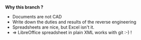 **Why this branch ?**  

* Documents are not CAD
* Write down the duties and results of the reverse engineering
* Spreadsheets are nice, but Excel isn't it.
* => LibreOffice spreadsheet in plain XML works with git :-) !
